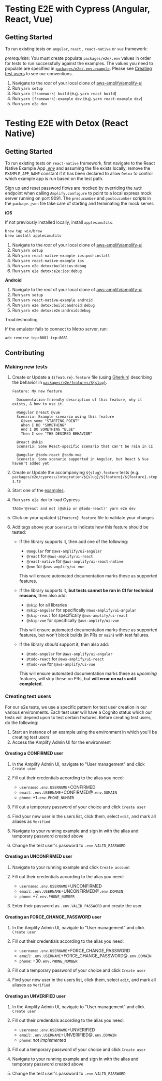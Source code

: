 # Testing E2E with Cypress (Angular, React, Vue)

## Getting Started

To run existing tests on `angular`, `react` , `react-native` or `vue` framework:

_prerequisite_: You must create populate `packages/e2e/.env` values in order for tests to run successfully against the examples. The values you need to populate are specified in [`packages/e2e/.env.example`](./.env.example). Please see [Creating test users](#creating-test-users) to see our conventions.

1. Navigate to the _root_ of your local clone of [aws-amplify/amplify-ui](https://github.com/aws-amplify/amplify-ui)
1. Run `yarn setup`
1. Run `yarn [framework] build` (e.g. `yarn react build`)
1. Run `yarn [framework]-example dev` (e.g. `yarn react-example dev`)
1. Run `yarn e2e dev`

# Testing E2E with Detox (React Native)

## Getting Started

To run existing tests on `react-native` framework, first navigate to the React Native Example App [_.env_](../../examples/react-native/.env) and assuming the file exists locally, remove the `EXAMPLE_APP_NAME` constant if it has been declared to allow `Detox` to control which example app is run based on the test path.

Sign up and reset password flows are mocked by overriding the `Auth` endpoint when calling `Amplify.configure` to point to a local express mock server running on port 9091. The `precucumber` and `postcucumber` scripts in the `package.json` file take care of starting and terminating the mock server.

**iOS**

If not previously installed locally, install `applesimutils`:

```sh
brew tap wix/brew
brew install applesimutils
```

1. Navigate to the _root_ of your local clone of [aws-amplify/amplify-ui](https://github.com/aws-amplify/amplify-ui)
1. Run `yarn setup`
1. Run `yarn react-native-example ios:pod-install`
1. Run `yarn react-native-example ios`
1. Run `yarn e2e detox:build:ios:debug`
1. Run `yarn e2e detox:e2e:ios:debug`

**Android**

1. Navigate to the _root_ of your local clone of [aws-amplify/amplify-ui](https://github.com/aws-amplify/amplify-ui)
1. Run `yarn setup`
1. Run `yarn react-native-example android`
1. Run `yarn e2e detox:build:android:debug`
1. Run `yarn e2e detox:e2e:android:debug`

Troubleshooting

If the emulator fails to connect to Metro server, run:

```bash
adb reverse tcp:8081 tcp:8081
```

## Contributing

### Making new tests

1. Create or Update a `${feature}.feature` file (using [Gherkin](https://cucumber.io/docs/gherkin/reference/)) describing the behavior in [`packages/e2e/features/${slug}`](packages/e2e/features).

   ```gherkin
   Feature: My new feature

     Documentation-friendly description of this feature, why it exists, & how to use it.

     @angular @react @vue
     Scenario: Example scenario using this feature
       Given some "STARTING_POINT"
       When I DO "SOMETHING"
       And I DO SOMETHING "ELSE"
       Then I see "THE DESIRED BEHAVIOR"

     @react @skip
     Scenario: Some React-specific scenario that can't be rain in CI

     @angular @todo-react @todo-vue
     Scenario: Some scenario supported in Angular, but React & Vue haven't added yet
   ```

1. Create or Update the accompanying `${slug}.feature` tests (e.g. `packages/e2e/cypress/integration/${slug}/${feature}/${feature}.steps.ts`
1. Start one of the [examples](examples).
1. Run `yarn e2e dev` to load Cypress

   ```shell
   TAGS='@react and not (@skip or @todo-react)' yarn e2e dev
   ```

1. Click on your updated `${feature}.feature` file to validate your changes
1. Add tags above your `Scenario` to indicate how this feature should be tested:

   - If the library supports it, then add one of the following:

     - `@angular` for `@aws-amplify/ui-angular`
     - `@react` for `@aws-amplify/ui-react`
     - `@react-native` for `@aws-amplify/ui-react-native`
     - `@vue` for `@aws-amplify/ui-vue`

     This will ensure automated documentation marks these as supported features.

   - If the library supports it, **but tests cannot be ran in CI for technical reasons**, then also add:

     - `@skip` for all libraries
     - `@skip-angular` for specifically `@aws-amplify/ui-angular`
     - `@skip-react` for specifically `@aws-amplify/ui-react`
     - `@skip-vue` for specifically `@aws-amplify/ui-vue`

     This will ensure automated documentation marks these as supported features, but won't block builds (in PRs or `main`) with test failures.

   - If the library _should_ support it, then also add:

     - `@todo-angular` for `@aws-amplify/ui-angular`
     - `@todo-react` for `@aws-amplify/ui-react`
     - `@todo-vue` for `@aws-amplify/ui-vue`

     This will ensure automated documentation marks these as _upcoming_ features, will skip these on PRs, but **will error on `main` until completed**.

### Creating test users

For our e2e tests, we use a specific pattern for test user creation in our various environments. Each test user will have a Cognito status which our tests will depend upon to test certain features. Before creating test users, do the following:

1. Start an instance of an example using the environment in which you'll be creating test users
2. Access the Amplify Admin UI for the environment

#### Creating a CONFIRMED user

1. In the Amplify Admin UI, navigate to "User management" and click `Create user`
2. Fill out their credentials according to the alias you need:

   - `username`: `.env.USERNAME`+CONFIRMED
   - `email`: `.env.USERNAME`+CONFIRMED@`.env.DOMAIN`
   - `phone`: +1`.env.PHONE_NUMBER`

3. Fill out a temporary password of your choice and click `Create user`
4. Find your new user in the users list, click them, select `edit`, and mark all aliases as `Verified`
5. Navigate to your running example and sign in with the alias and temporary password created above
6. Change the test user's password to `.env.VALID_PASSWORD`

#### Creating an UNCONFIRMED user

1. Navigate to your running example and click `Create account`
2. Fill out their credentials according to the alias you need:

   - `username`: `.env.USERNAME`+UNCONFIRMED
   - `email`: `.env.USERNAME`+UNCONFIRMED@`.env.DOMAIN`
   - `phone`: +7`.env.PHONE_NUMBER`

3. Enter their password as `.env.VALID_PASSWORD` and create the user

#### Creating an FORCE_CHANGE_PASSWORD user

1. In the Amplify Admin UI, navigate to "User management" and click `Create user`
2. Fill out their credentials according to the alias you need:

   - `username`: `.env.USERNAME`+FORCE_CHANGE_PASSWORD
   - `email`: `.env.USERNAME`+FORCE_CHANGE_PASSWORD@`.env.DOMAIN`
   - `phone`: +30`.env.PHONE_NUMBER`

3. Fill out a temporary password of your choice and click `Create user`
4. Find your new user in the users list, click them, select `edit`, and mark all aliases as `Verified`

#### Creating an UNVERIFIED user

1. In the Amplify Admin UI, navigate to "User management" and click `Create user`
2. Fill out their credentials according to the alias you need:

   - `username`: `.env.USERNAME`+UNVERIFIED
   - `email`: `.env.USERNAME`+UNVERIFIED@`.env.DOMAIN`
   - `phone`: _not implemented_

3. Fill out a temporary password of your choice and click `Create user`
4. Navigate to your running example and sign in with the alias and temporary password created above
5. Change the test user's password to `.env.VALID_PASSWORD`
